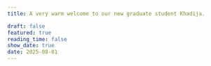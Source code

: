 ```yaml
---
title: A very warm welcome to our new graduate student Khadija.

draft: false
featured: true
reading_time: false
show_date: true
date: 2025-08-01
---
```

